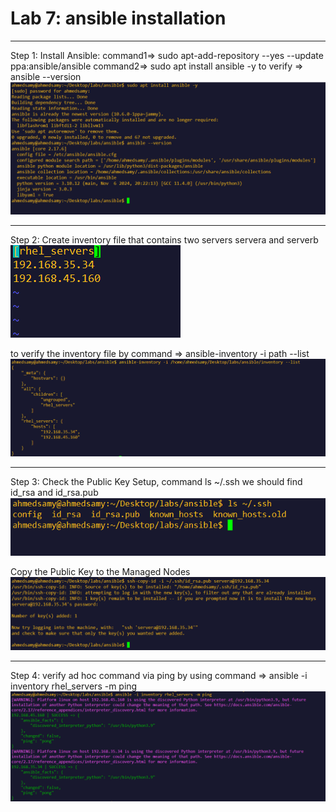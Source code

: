 # Lab 7: ansible installation
****
Step 1:
Install Ansible:
command1=> sudo apt-add-repository --yes --update ppa:ansible/ansible
command2=> sudo apt install ansible -y
to verify => ansible --version
![install ansible](./lab7%20imgs/01%20install%20ansible.PNG)
****
Step 2:
Create inventory file that contains two servers servera and serverb
![inventory file](./lab7%20imgs/02%20inventory%20file.PNG)

to verify the inventory file by command => ansible-inventory -i path --list
![verify inventory](./lab7%20imgs/03%20verify%20inventory.PNG)
****
Step 3:
Check the Public Key Setup, command ls ~/.ssh
we should find id_rsa and id_rsa.pub
![public key](./lab7%20imgs/04%20private%20and%20public%20key.PNG)

Copy the Public Key to the Managed Nodes
![copy public key to servera](./lab7%20imgs/05%20copy%20public%20key%20to%20servera.PNG)
****
Step 4: 
verify ad hoc command via ping by using command => ansible -i inventory rhel_servers -m ping
![verify ansible via ping](./lab7%20imgs/06%20verify%20ping.PNG)

